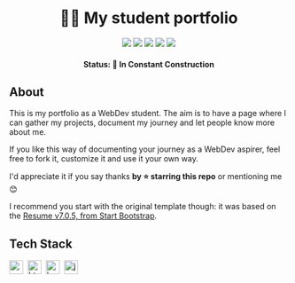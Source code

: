 <h1 align="center">
	👨‍🚀 My student portfolio
</h1>
<p align="center">
	<img src="https://img.shields.io/badge/PRs-welcome-lightblue.svg?style=flat-square"/>
	<img src="https://img.shields.io/github/license/bpires/bpires.github.io?color=lightblue"/>
	<img src="https://img.shields.io/github/repo-size/bpires/bpires.github.io?color=lightblue"/>
	<img src="https://img.shields.io/github/last-commit/bpires/bpires.github.io?color=lightblue"/>
	<img src="https://img.shields.io/github/languages/count/bpires/bpires.github.io?color=lightblue"/>
</p>

<h4 align="center">
	Status: 🚧 In Constant Construction
</h4>

## About
This is my portfolio as a WebDev student. The aim is to have a page where I can gather my projects, document my journey and let people know more about me.

If you like this way of documenting your journey as a WebDev aspirer, feel free to fork it, customize it and use it your own way. 

I'd appreciate it if you say thanks **by ⭐ starring this repo** or mentioning me 😊

I recommend you start with the original template though: it was based on the [Resume v7.0.5, from Start Bootstrap](https://github.com/StartBootstrap/startbootstrap-resume). 

## Tech Stack
<img src="https://img.shields.io/badge/Css3-374449?style=flat&logo=css3" alt="css3 Badge" height="25">&nbsp;
<img src="https://img.shields.io/badge/Html5-374449?style=flat&logo=html5" alt="html5 Badge" height="25">&nbsp;
<img src="https://img.shields.io/badge/Bootstrap-374449?style=flat&logo=bootstrap" alt="bootstrap Badge" height="25">&nbsp;
<img src="https://img.shields.io/badge/Javascript-374449?style=flat&logo=javascript" alt="javascript Badge" height="25">&nbsp;

